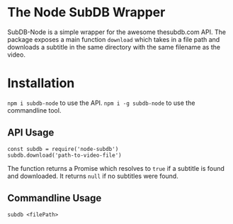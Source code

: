 # The Node SubDB Wrapper

SubDB-Node is a simple wrapper for the awesome thesubdb.com API. The package exposes a main function `download` which takes in a file path and downloads a subtitle in the same directory with the same filename as the video.

# Installation 
`npm i subdb-node` to use the API.
`npm i -g subdb-node` to use the commandline tool.

## API Usage
```
const subdb = require('node-subdb')
subdb.download('path-to-video-file')
```
The function returns a Promise which resolves to `true` if a subtitle is found and downloaded. It returns `null` if no subtitles were found.

## Commandline Usage
`subdb <filePath>`
